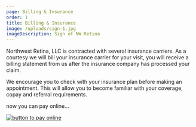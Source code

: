 ```yaml
---
page: Billing & Insurance
order: 1
title: Billing & Insurance
image: /uploads/sign-1.jpg
imageDescription: Sign of NW Retina
---
```

Northwest Retina, LLC is contracted with several insurance carriers. As a courtesy we will bill your insurance carrier for your visit, you will receive a billing statement from us after the insurance company has processed your claim.

We encourage you to check with your insurance plan before making an appointment. This will allow you to become familiar with your coverage, copay and referral requirements.

now you can pay online...

 [![button to pay online](/uploads/xpress-pay-it-button.png)](https://www.example.com)